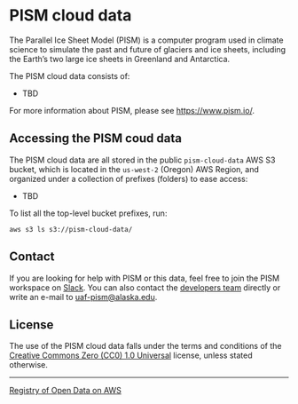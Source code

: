 # PISM cloud data

The Parallel Ice Sheet Model (PISM) is a computer program used in climate science to simulate the past and future of glaciers and ice sheets, including the Earth’s two large ice sheets in Greenland and Antarctica.

The PISM cloud data consists of:
* TBD


For more information about PISM, please see <https://www.pism.io/>.

## Accessing the PISM coud data

The PISM cloud data are all stored in the public `pism-cloud-data` AWS S3 bucket, which is located in the `us-west-2` (Oregon) AWS Region, and organized under a collection of prefixes (folders) to ease access:
* TBD

To list all the top-level bucket prefixes, run:

```shell
aws s3 ls s3://pism-cloud-data/
```

## Contact

If you are looking for help with PISM or this data, feel free to join the PISM workspace on [Slack](https://join.slack.com/t/uaf-pism/shared_invite/enQtODc3Njc1ODg0ODM5LThmOTEyNjEwN2I3ZTU4YTc5OGFhNGMzOWQ1ZmUzMWUwZDAyMzRlMzBhZDg1NDY5MmQ1YWFjNDU4MDZiNTk3YmE). You can also contact the [developers team](https://www.pism.io/team/) directly or write an e-mail to [uaf-pism@alaska.edu](mailto:uaf-pism@alaska.edu).

## License

The use of the PISM cloud data falls under the terms and conditions of the [Creative Commons Zero (CC0) 1.0 Universal](https://creativecommons.org/publicdomain/zero/1.0/) license, unless stated otherwise.

---

[Registry of Open Data on AWS](https://registry.opendata.aws/)
